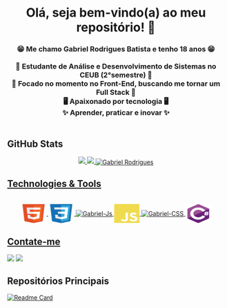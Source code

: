 <h1 align="center">Olá, seja bem-vindo(a) ao meu repositório! 👋</h1>

<div align="center" style="display: inline_row">
  <div align="center">
    <h3>
    😁 Me chamo Gabriel Rodrigues Batista e tenho 18 anos 😁 <br><br>
    🌱 Estudante de Análise e Desenvolvimento de Sistemas no CEUB (2°semestre) 🌱 <br>
    🔭 Focado no momento no Front-End, buscando me tornar um Full Stack 🔭 <br>
    🖥️ Apaixonado por tecnologia 🖥️ <br>
    ✨ Aprender, praticar e inovar ✨<br>
    <br>
    </h3>
  </div>
</div>

## GitHub Stats
<div align="center">
  <a href="https://github.com/Rodrigues73233">
  <img height="180em" src="https://github-readme-stats.vercel.app/api?username=Rodrigues73233&show_icons=true&theme=algolia&include_all_commits=true&count_private=true"/>
  <img height="180em" src="https://github-readme-stats.vercel.app/api/top-langs/?username=Rodrigues73233&layout=compact&langs_count=7&theme=algolia"/>
  <img align="center" src="https://github-readme-streak-stats.herokuapp.com/?user=Rodrigues73233&theme=algolia" alt="Gabriel Rodrigues" />
</div>
  
## Technologies & Tools
<div style="display: inline_block" align="center"><br>
  <img align="center" alt="Gabriel-HTML" height="45" width="60" src="https://raw.githubusercontent.com/devicons/devicon/master/icons/html5/html5-original.svg">
  <img align="center" alt="Gabriel-CSS" height="45" width="60" src="https://raw.githubusercontent.com/devicons/devicon/master/icons/css3/css3-original.svg">
  <img align="center" alt="Gabriel-Js" height="55" width="60" src="https://cdn.jsdelivr.net/gh/devicons/devicon/icons/bootstrap/bootstrap-original.svg">
  <img align="center" alt="Gabriel-Js" height="45" width="60" src="https://raw.githubusercontent.com/devicons/devicon/master/icons/javascript/javascript-plain.svg">
  <img align="center" alt="Gabriel-CSS" height="45" width="60" src="https://cdn.jsdelivr.net/gh/devicons/devicon/icons/typescript/typescript-original.svg">
  <img align="center" alt="Gabriel-Csharp" height="45" width="60" src="https://raw.githubusercontent.com/devicons/devicon/master/icons/csharp/csharp-original.svg">
</div>
  
## Contate-me
<div>
  <a href = "mailto:gr73233@gmail.com"><img src="https://img.shields.io/badge/Gmail-D14836?style=for-the-badge&logo=gmail&logoColor=white" target="_blank"></a>
  <a href="https://www.linkedin.com/in/gabriel-rodrigues-3397a5232" target="_blank"><img src="https://img.shields.io/badge/-LinkedIn-%230077B5?style=for-the-badge&logo=linkedin&logoColor=white" target="_blank"></a>
</div>

## Repositórios Principais
[![Readme Card](https://github-readme-stats.vercel.app/api/pin/?username=Rodrigues73233&repo=Projeto-Final-Senai-Lanchonete&theme=algolia)](https://github.com/Rodrigues73233/Projeto-Final-Senai-Lanchonete)
